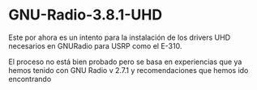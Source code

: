 # GNU-Radio-3.8.1-UHD
Este por ahora es un intento para la instalación de los drivers UHD necesarios en GNURadio para USRP como el E-310.

El proceso no está bien probado pero se basa en experiencias que ya hemos tenido con GNU Radio v 2.7.1 y recomendaciones que hemos ido encontrando


